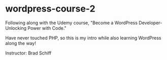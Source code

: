# wordpress-course-2
Following along with the Udemy course, "Become a WordPress Developer- Unlocking Power with Code."


Have never touched PHP, so this is my intro while also learning WordPress along the way!

Instructor: Brad Schiff

